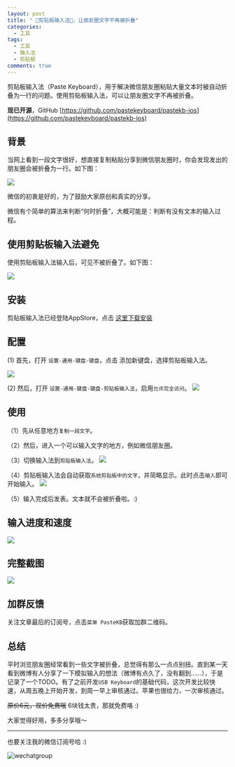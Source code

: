 ```yaml
---
layout: post
title: " 🎉剪贴板输入法🎈，让朋友圈文字不再被折叠"
categories:
  - 工具
tags:
  - 工具
  - 输入法
  - 剪贴板
comments: true
---
```


剪贴板输入法（Paste Keyboard），用于解决微信朋友圈粘贴大量文本时被自动折叠为一行的问题。使用剪贴板输入法，可以让朋友圈文字不再被折叠。

**现已开源**，GitHub [https://github.com/pastekeyboard/pastekb-ios](https://github.com/pastekeyboard/pastekb-ios)


<!-- more -->

## 背景

当网上看到一段文字很好，想直接复制粘贴分享到微信朋友圈时，你会发现发出的朋友圈会被折叠为一行。如下图：

![](/media/15583135121912.jpg)

微信的初衷是好的，为了鼓励大家原创和真实的分享。

微信有个简单的算法来判断“何时折叠”，大概可能是：判断有没有文本的输入过程。


## 使用剪贴板输入法避免

使用剪贴板输入法输入后，可见不被折叠了。如下图：

![](/media/15583137647734.jpg)



## 安装

剪贴板输入法已经登陆AppStore，点击 [这里下载安装](https://itunes.apple.com/cn/app/id1463618135)


## 配置

(1) 首先，打开 `设置-通用-键盘-键盘`，点击 添加新键盘，选择剪贴板输入法。

![](/media/15583141966690.jpg)


(2) 然后，打开 `设置-通用-键盘-键盘-剪贴板输入法`，启用`允许完全访问`。
![](/media/15583142336541.jpg)


## 使用

（1）先从任意地方`复制一段文字`。

（2）然后，进入一个可以输入文字的地方，例如微信朋友圈。

（3）切换输入法到`剪贴板输入法`。
![](/media/15583147714698.jpg)

（4）剪贴板输入法会自动获取`系统剪贴板中的文字`，并简略显示。此时点击`输入`即可开始输入。
![](/media/15583149056002.jpg)

（5）输入完成后发表。文本就不会被折叠啦。:)


## 输入进度和速度

![](/media/15583150167015.jpg)


## 完整截图

![](/media/15583149389435.jpg)

## 加群反馈

关注文章最后的订阅号，点击`菜单 PasteKB`获取加群二维码。

## 总结

平时浏览朋友圈经常看到一些文字被折叠，总觉得有那么一点点别扭。直到某一天看到微博有人分享了一下模拟输入的想法（微博有点久了，没有翻到……），于是记录了一个TODO。有了之前开发`USB Keyboard`的基础代码，这次开发比较快速，从周五晚上开始开发，到周一早上审核通过。苹果也很给力，一次审核通过。

~~原价6元，现价免费哦~~ 6块钱太贵，那就免费咯 :)

大家觉得好用，多多分享哦～

---


也要关注我的微信订阅号哈 :)

![wechatgroup](/images/fun.jpg)





